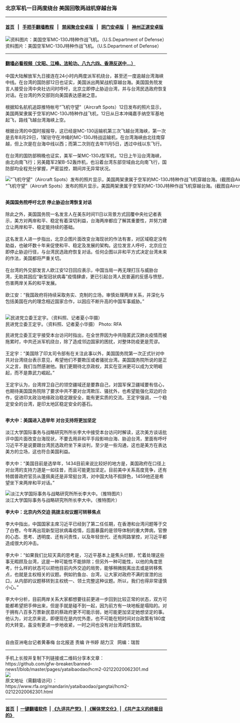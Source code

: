 ### 北京军机一日两度绕台 美国回敬两战机穿越台海 
------------------------

#### [首页](https://github.com/gfw-breaker/banned-news1/blob/master/README.md) &nbsp;&nbsp;|&nbsp;&nbsp; [手把手翻墙教程](https://github.com/gfw-breaker/guides/wiki) &nbsp;&nbsp;|&nbsp;&nbsp; [禁闻聚合安卓版](https://github.com/gfw-breaker/bn-android) &nbsp;&nbsp;|&nbsp;&nbsp; [网门安卓版](https://github.com/oGate2/oGate) &nbsp;&nbsp;|&nbsp;&nbsp; [神州正道安卓版](https://github.com/SzzdOgate/update) 



<div id="headerimg">
 <img alt="资料图片：美国空军MC-130J特种作战飞机。（U.S.Department of Defense）
" src="https://www.rfa.org/mandarin/yataibaodao/gangtai/hcm2-02122020062301.html/279d_o.jpg/@@images/44bec42a-2315-4c11-b991-d6fca6571e9c.jpeg" title="资料图片：美国空军MC-130J特种作战飞机。（U.S.Department of Defense）
"/>
 <div id="headerimgcontents">
  <div id="headerimgcaption">
   <span>
    资料图片：美国空军MC-130J特种作战飞机。（U.S.Department of Defense）
   </span>
   <!-- zoomattribute -->
  </div>
  <!-- headerimgcaption -->
 </div>
 <!-- headerimagecontents -->
</div>

<hr/>


#### [翻墙必看视频（文昭、江峰、法轮功、八九六四、香港反送中...）](https://github.com/gfw-breaker/banned-news1/blob/master/pages/link3.md)

<div id="storytext">
 <div>
  <div class="slot_header">
  </div>
 </div>
 <p>
  中国大陆解放军九日接连在24小时内两度派军机绕台，甚至还一度逾越台湾海峡中线。在台湾的国防部12日也证实，美国派出两架战机穿越台海。美国国务院发言人接受台湾中央社访问时呼吁，北京立即停止胁迫台湾，并与台湾民选政府恢复对话。在台湾的外交部则向美国表达感谢之意。
  <br/>
  <br/>
  根据知名航机追踪推特帐号“飞机守望”（Aircraft Spots）12日发布的照片显示，美国两架隶属于空军的MC-130J特种作战飞机，12日从日本冲绳嘉手纳空军基地起飞，路线飞越台湾海峡上空。
 </p>
 <p>
 </p>
 <p>
 </p>
 <p>
  根据台湾的中国时报报导，这已经是MC-130运输机第三次飞越台湾海峡，第一次是去年8月29日，1架驻守在冲绳的MC-130J特战运输机，在台湾海峡由北往南穿越，但上次是在台海中线以西；而第二次则在去年11月5日，透过中线以东飞行。
  <br/>
  <br/>
  在台湾的国防部稍晚也证实，美军一架MC-130J型军机，12日上午沿台湾海峡，由北向南飞行；另美籍军2架B-52轰炸机，也沿着台湾东部空域由北向南飞行，国防部均全程充分掌握，严密监控，期间并无异常状况。
 </p>
 <p>
 </p>
 <p>
  <div class="image-inline captioned" style="width:900px;">
   <div style="width:900px;">
    <img alt="“飞机守望”（Aircraft Spots）发布的照片显示，美国两架隶属于空军的MC-130J特种作战飞机穿越台海。(截图自Aircraft Spots twitter)" src="https://www.rfa.org/mandarin/yataibaodao/gangtai/hcm2-02122020062301.html/Untitled-1.jpg" title="“飞机守望”（Aircraft Spots）发布的照片显示，美国两架隶属于空军的MC-130J特种作战飞机穿越台海。(截图自Aircraft Spots twitter)"/>
   </div>
   <div class="image-caption">
    <span style="width:900px;">
     “飞机守望”（Aircraft Spots）发布的照片显示，美国两架隶属于空军的MC-130J特种作战飞机穿越台海。(截图自Aircraft Spots twitter)
    </span>
    <span class="copyright">
    </span>
   </div>
  </div>
 </p>
 <p>
  <br/>
  <b>
   美国国务院呼吁北京 停止胁迫台湾恢复对话
  </b>
  <br/>
  <br/>
  除此之外，美国国务院一名发言人在美东时间11日以背景方式回覆中央社记者表示，美方对两岸和平、稳定有着深切利益，台海两岸都应了解其重要性，并努力建立让两岸和平、稳定能持续的基础。
  <br/>
  <br/>
  这名发言人进一步指出，北京企图片面改变台海现状的作法有害，对区域稳定没有助益，也破坏数十年来促使和平、稳定及发展的架构。这位发言人呼吁，北京应立即停止胁迫行径，与台湾民选政府恢复对话。任何企图以非和平方式决定台湾未来的作法，美国都将严重关切。
  <br/>
  <br/>
  在台湾的外交部发言人欧江安12日回应表示，中国当局一再无理打压与威胁台湾，无助其因应“新型冠状病毒”疫情肆虐，更已引起台湾人民普遍的反感与愤怒，伤害两岸关系的和平发展。
  <br/>
  <br/>
  欧江安：“我国政府将持续采取务实、克制的立场，审慎处理两岸关系，并深化与包括美国在内的理念相近国家合作，以因应不断升高的中国军事威胁。”
  <br/>
  <br/>
 </p>
 <p>
  <div class="image-inline captioned" style="width:1280px;">
   <div style="width:1280px;">
    <img alt="民进党立委王定宇。（资料照、记者夏小华摄）" src="https://www.rfa.org/mandarin/yataibaodao/gangtai/hx2-09032019101215.html/4e09.jpg" title="民进党立委王定宇。（资料照、记者夏小华摄）"/>
   </div>
   <div class="image-caption">
    <span style="width:1280px;">
     民进党立委王定宇。（资料照、记者夏小华摄）
    </span>
    <span class="copyright">
     Photo: RFA
    </span>
   </div>
  </div>
 </p>
 <p>
  民进党立委王定宇接受本台访问时指出，在全世界因为中共隐匿武汉肺炎疫情而被拖累时，中共还派军机绕台，除了造成邻边国家的困扰，对整体防疫更是荒谬。
  <br/>
  <br/>
  王定宇：“美国除了印太司令部有在关注此事以外，美国国务院第一次正式针对中共对台湾绕台表示意见，希望他们不要欺压或者骚扰台湾。美国国务院所说的是正义之言，我们当然感谢他。我们更期待北京政权，其实在亚洲更可以成为文明崛起，而不是靠武力崛起。”
  <br/>
  <br/>
  王定宇认为，台湾捍卫自己的领空疆域还是要靠自己，对国军保卫疆域要有信心，也期待美国国务院除了要求中共不要对台湾欺压、骚扰外，也希望能强化双边的合作，促进印太政治地缘政治稳定跟安全，能有更实质的交流。王定宇强调，一个稳定安全的台湾，是印太地区稳定安全的基石。
 </p>
 <p>
  <br/>
  <b>
   李大中：美国进入选举年 对台支持将更加坚定
  </b>
  <br/>
  <br/>
  淡江大学国际事务与战略研究所所长李大中接受本台访问时解读，这次美方谈话批评中国片面改变台海现状，不要去用非和平手段影响台海、胁迫台湾，里面有呼吁习近平不是说要跟台湾民选政府坐下来谈判，至少是一些沟通，这也是美方在表达美方的立场，这也符合美国利益。
  <br/>
  <br/>
  李大中：“美国目前是选举年，1434目前来说比较好的地方是，美国政府在口径上对台湾的支持力道是一如往昔，而且可能更加坚定。目前美中关系高度竞争，还有特朗普政府官员从蓬佩奥还是非常挺台湾，对中国大陆不假辞色，1459他还是希望坐下来两岸和平对话。”
 </p>
 <p>
 </p>
 <p>
  <div class="image-inline captioned" style="width:1500px;">
   <div style="width:1500px;">
    <img alt="淡江大学国际事务与战略研究所所长李大中。（推特图片）" src="https://www.rfa.org/mandarin/yataibaodao/gangtai/hcm2-02122020062301.html/LDZ.jpg" title="淡江大学国际事务与战略研究所所长李大中。（推特图片）"/>
   </div>
   <div class="image-caption">
    <span style="width:1500px;">
     淡江大学国际事务与战略研究所所长李大中。（推特图片）
    </span>
    <span class="copyright">
    </span>
   </div>
  </div>
  <br/>
  <b>
   李大中：北京内外交迫 挑拨主权议题可转移焦点
  </b>
  <br/>
  <br/>
  李大中指出，中国国家主席习近平已经到了第二任任期，在香港和台湾问题等于交了白卷。今年再出现新型冠状病毒疫情，后面暴露的是领导体制的重大弊病，官僚的心态、思考、透明度、还有问责性，以及年轻世代、还有网路掌控，对习近平都造成很大的冲击。
  <br/>
  <br/>
  李大中：“如果我们比较天真的思考是，习近平基本上是焦头烂额，忙着处理这些事无暇顾及台湾，这是一种可能性不能排除；但另外一种可能性，以他的角度思考，什么样的状态可以把他目前内外交迫的局势，能够稍微脱离出去或是转移焦点，也就是主权相关的议题。例如钓鱼台、台湾，让大家对政府不满的宣泄的出口，从内部的议题移转到主权统一、领土完整这种议题。所以，我们也得非常谨慎小心。”
  <br/>
  <br/>
  李大中分析，目前两岸关系大家都想要往前更进一步回到比较正常的状态，双方可能都希望把手伸出来，但是手就是碰不到一起，因为前方有一块地板是塌陷的。对于拥有八百多万票新民意的蔡政府更不可能示弱，她可能更加坚定她想坚定的事。他认为，对北京来说，即便现在是内忧外患，也不可能在短时间对台政策有180度的大转变。虽没有更进一步地收紧，一时之间也没有对台湾调性放软。
  <br/>
  <br/>
  <br/>
  自由亚洲电台记者黄春梅 台北报道 责编 许书婷 胡力汉   网编：瑞哲
 </p>
</div>

<hr/>
手机上长按并复制下列链接或二维码分享本文章：<br/>
https://github.com/gfw-breaker/banned-news1/blob/master/pages/yataibaodao/hcm2-02122020062301.md <br/>
<a href='https://github.com/gfw-breaker/banned-news1/blob/master/pages/yataibaodao/hcm2-02122020062301.md'><img src='https://github.com/gfw-breaker/banned-news1/blob/master/pages/yataibaodao/hcm2-02122020062301.md.png'/></a> <br/>
原文地址（需翻墙访问）：https://www.rfa.org/mandarin/yataibaodao/gangtai/hcm2-02122020062301.html


------------------------
#### [首页](https://github.com/gfw-breaker/banned-news1/blob/master/README.md) &nbsp;|&nbsp; [一键翻墙软件](https://github.com/gfw-breaker/nogfw/blob/master/README.md) &nbsp;| [《九评共产党》](https://github.com/gfw-breaker/9ping.md/blob/master/README.md#九评之一评共产党是什么) | [《解体党文化》](https://github.com/gfw-breaker/jtdwh.md/blob/master/README.md) | [《共产主义的终极目的》](https://github.com/gfw-breaker/gczydzjmd.md/blob/master/README.md)


<img src='http://gfw-breaker.win/banned-news/pages/yataibaodao/hcm2-02122020062301.md' width='0px' height='0px'/>